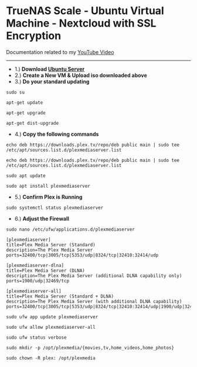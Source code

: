 # TrueNAS Scale - Ubuntu Virtual Machine - Nextcloud with SSL Encryption
Documentation related to my [YouTube Video](https://www.youtube.com/@morgansmodifications)
___
- 1.) **Download [Ubuntu Server](https://ubuntu.com/download/server)**
 - 2.) **Create a New VM & Upload iso downloaded above**
 - 3.) **Do your standard updating**
```
sudo su
```
```
apt-get update
```
```
apt-get upgrade
```
```
apt-get dist-upgrade
```
 - 4.) **Copy the following commands**
```
echo deb https://downloads.plex.tv/repo/deb public main | sudo tee /etc/apt/sources.list.d/plexmediaserver.list
```
```
echo deb https://downloads.plex.tv/repo/deb public main | sudo tee /etc/apt/sources.list.d/plexmediaserver.list
```
```
sudo apt update
```
```
sudo apt install plexmediaserver
```
 - 5.) **Confirm Plex is Running**
```
sudo systemctl status plexmediaserver
```
 - 6.) **Adjust the Firewall**
```
sudo nano /etc/ufw/applications.d/plexmediaserver
```
```
[plexmediaserver]
title=Plex Media Server (Standard)
description=The Plex Media Server
ports=32400/tcp|3005/tcp|5353/udp|8324/tcp|32410:32414/udp

[plexmediaserver-dlna]
title=Plex Media Server (DLNA)
description=The Plex Media Server (additional DLNA capability only)
ports=1900/udp|32469/tcp

[plexmediaserver-all]
title=Plex Media Server (Standard + DLNA)
description=The Plex Media Server (with additional DLNA capability)
ports=32400/tcp|3005/tcp|5353/udp|8324/tcp|32410:32414/udp|1900/udp|32469/tcp
```
```
sudo ufw app update plexmediaserver
```
```
sudo ufw allow plexmediaserver-all
```
```
sudo ufw status verbose
```
```
sudo mkdir -p /opt/plexmedia/{movies,tv,home_videos,home_photos}
```
```
sudo chown -R plex: /opt/plexmedia
```
